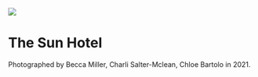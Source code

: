 <a href="https://juncture-digital.org"><img src="https://gitcdn.link/repo/jstor-labs/juncture/main/images/ve-button.png"></a>

<param ve-config header="header" main="now-and-then">

<param ve-compare manifest="gh:kent-map/images/The_Sun_Hotel_1905.yaml" region="pct:2.5,5,66,70">
<param ve-compare manifest="gh:kent-map/images/The_Sun_Hotel_2021.yaml" region="pct:28,8,62,75">

# The Sun Hotel

Photographed by Becca Miller, Charli Salter-Mclean, Chloe Bartolo in 2021. 
